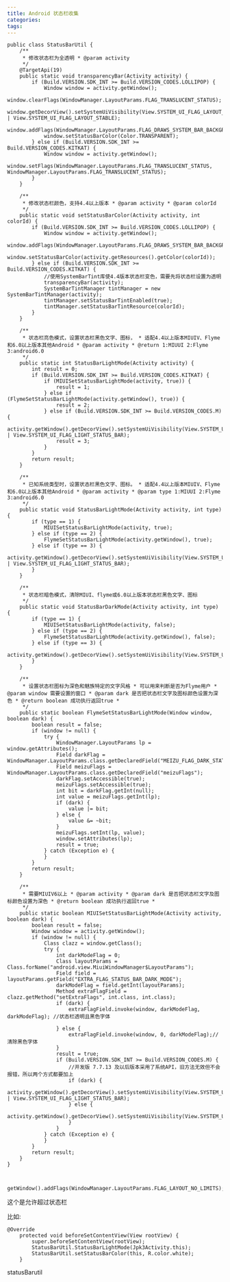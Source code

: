 ```yaml
---
title: Android 状态栏收集
categories: 
tags: 
---
```


    public class StatusBarUtil {
        /**
         * 修改状态栏为全透明 * @param activity
         */
        @TargetApi(19)
        public static void transparencyBar(Activity activity) {
            if (Build.VERSION.SDK_INT >= Build.VERSION_CODES.LOLLIPOP) {
                Window window = activity.getWindow();
                window.clearFlags(WindowManager.LayoutParams.FLAG_TRANSLUCENT_STATUS);
                window.getDecorView().setSystemUiVisibility(View.SYSTEM_UI_FLAG_LAYOUT_FULLSCREEN | View.SYSTEM_UI_FLAG_LAYOUT_STABLE);
                window.addFlags(WindowManager.LayoutParams.FLAG_DRAWS_SYSTEM_BAR_BACKGROUNDS);
                window.setStatusBarColor(Color.TRANSPARENT);
            } else if (Build.VERSION.SDK_INT >= Build.VERSION_CODES.KITKAT) {
                Window window = activity.getWindow();
                window.setFlags(WindowManager.LayoutParams.FLAG_TRANSLUCENT_STATUS, WindowManager.LayoutParams.FLAG_TRANSLUCENT_STATUS);
            }
        }
    
        /**
         * 修改状态栏颜色，支持4.4以上版本 * @param activity * @param colorId
         */
        public static void setStatusBarColor(Activity activity, int colorId) {
            if (Build.VERSION.SDK_INT >= Build.VERSION_CODES.LOLLIPOP) {
                Window window = activity.getWindow();
                window.addFlags(WindowManager.LayoutParams.FLAG_DRAWS_SYSTEM_BAR_BACKGROUNDS);
                window.setStatusBarColor(activity.getResources().getColor(colorId));
            } else if (Build.VERSION.SDK_INT >= Build.VERSION_CODES.KITKAT) {
                //使用SystemBarTint库使4.4版本状态栏变色，需要先将状态栏设置为透明
                transparencyBar(activity);
                SystemBarTintManager tintManager = new SystemBarTintManager(activity);
                tintManager.setStatusBarTintEnabled(true);
                tintManager.setStatusBarTintResource(colorId);
            }
        }
    
        /**
         * 状态栏亮色模式，设置状态栏黑色文字、图标， * 适配4.4以上版本MIUIV、Flyme和6.0以上版本其他Android * @param activity * @return 1:MIUUI 2:Flyme 3:android6.0
         */
        public static int StatusBarLightMode(Activity activity) {
            int result = 0;
            if (Build.VERSION.SDK_INT >= Build.VERSION_CODES.KITKAT) {
                if (MIUISetStatusBarLightMode(activity, true)) {
                    result = 1;
                } else if (FlymeSetStatusBarLightMode(activity.getWindow(), true)) {
                    result = 2;
                } else if (Build.VERSION.SDK_INT >= Build.VERSION_CODES.M) {
                    activity.getWindow().getDecorView().setSystemUiVisibility(View.SYSTEM_UI_FLAG_LAYOUT_FULLSCREEN | View.SYSTEM_UI_FLAG_LIGHT_STATUS_BAR);
                    result = 3;
                }
            }
            return result;
        }
    
        /**
         * 已知系统类型时，设置状态栏黑色文字、图标。 * 适配4.4以上版本MIUIV、Flyme和6.0以上版本其他Android * @param activity * @param type 1:MIUUI 2:Flyme 3:android6.0
         */
        public static void StatusBarLightMode(Activity activity, int type) {
            if (type == 1) {
                MIUISetStatusBarLightMode(activity, true);
            } else if (type == 2) {
                FlymeSetStatusBarLightMode(activity.getWindow(), true);
            } else if (type == 3) {
                activity.getWindow().getDecorView().setSystemUiVisibility(View.SYSTEM_UI_FLAG_LAYOUT_FULLSCREEN | View.SYSTEM_UI_FLAG_LIGHT_STATUS_BAR);
            }
        }
    
        /**
         * 状态栏暗色模式，清除MIUI、flyme或6.0以上版本状态栏黑色文字、图标
         */
        public static void StatusBarDarkMode(Activity activity, int type) {
            if (type == 1) {
                MIUISetStatusBarLightMode(activity, false);
            } else if (type == 2) {
                FlymeSetStatusBarLightMode(activity.getWindow(), false);
            } else if (type == 3) {
                activity.getWindow().getDecorView().setSystemUiVisibility(View.SYSTEM_UI_FLAG_VISIBLE);
            }
        }
    
        /**
         * 设置状态栏图标为深色和魅族特定的文字风格 * 可以用来判断是否为Flyme用户 * @param window 需要设置的窗口 * @param dark 是否把状态栏文字及图标颜色设置为深色 * @return boolean 成功执行返回true *
         */
        public static boolean FlymeSetStatusBarLightMode(Window window, boolean dark) {
            boolean result = false;
            if (window != null) {
                try {
                    WindowManager.LayoutParams lp = window.getAttributes();
                    Field darkFlag = WindowManager.LayoutParams.class.getDeclaredField("MEIZU_FLAG_DARK_STATUS_BAR_ICON");
                    Field meizuFlags = WindowManager.LayoutParams.class.getDeclaredField("meizuFlags");
                    darkFlag.setAccessible(true);
                    meizuFlags.setAccessible(true);
                    int bit = darkFlag.getInt(null);
                    int value = meizuFlags.getInt(lp);
                    if (dark) {
                        value |= bit;
                    } else {
                        value &= ~bit;
                    }
                    meizuFlags.setInt(lp, value);
                    window.setAttributes(lp);
                    result = true;
                } catch (Exception e) {
                }
            }
            return result;
        }
    
        /**
         * 需要MIUIV6以上 * @param activity * @param dark 是否把状态栏文字及图标颜色设置为深色 * @return boolean 成功执行返回true *
         */
        public static boolean MIUISetStatusBarLightMode(Activity activity, boolean dark) {
            boolean result = false;
            Window window = activity.getWindow();
            if (window != null) {
                Class clazz = window.getClass();
                try {
                    int darkModeFlag = 0;
                    Class layoutParams = Class.forName("android.view.MiuiWindowManager$LayoutParams");
                    Field field = layoutParams.getField("EXTRA_FLAG_STATUS_BAR_DARK_MODE");
                    darkModeFlag = field.getInt(layoutParams);
                    Method extraFlagField = clazz.getMethod("setExtraFlags", int.class, int.class);
                    if (dark) {
                        extraFlagField.invoke(window, darkModeFlag, darkModeFlag); //状态栏透明且黑色字体
    
                    } else {
                        extraFlagField.invoke(window, 0, darkModeFlag);//清除黑色字体
                    }
                    result = true;
                    if (Build.VERSION.SDK_INT >= Build.VERSION_CODES.M) {
                        //开发版 7.7.13 及以后版本采用了系统API，旧方法无效但不会报错，所以两个方式都要加上
                        if (dark) {
                            activity.getWindow().getDecorView().setSystemUiVisibility(View.SYSTEM_UI_FLAG_LAYOUT_FULLSCREEN | View.SYSTEM_UI_FLAG_LIGHT_STATUS_BAR);
                        } else {
                            activity.getWindow().getDecorView().setSystemUiVisibility(View.SYSTEM_UI_FLAG_VISIBLE);
                        }
                    }
                } catch (Exception e) {
                }
            }
            return result;
        }
    }
    
    
    
    getWindow().addFlags(WindowManager.LayoutParams.FLAG_LAYOUT_NO_LIMITS);

这个是允许超过状态栏

比如:

    
    
    @Override
        protected void beforeSetContentView(View rootView) {
            super.beforeSetContentView(rootView);
            StatusBarUtil.StatusBarLightMode(Jpk3Activity.this);
            StatusBarUtil.setStatusBarColor(this, R.color.white);
        }

statusBarutil

